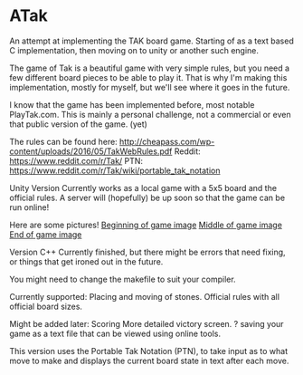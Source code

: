 # ATak
An attempt at implementing the TAK board game. Starting of as a text based C implementation, 
then moving on to unity or another such engine.

The game of Tak is a beautiful game with very simple rules, but you need a few different board 
pieces to be able to play it. That is why I'm making this implementation, mostly for myself, 
but we'll see where it goes in the future.

I know that the game has been implemented before, most notable PlayTak.com. This is mainly a 
personal challenge, not a commercial or even that public version of the game. (yet)

The rules can be found here: http://cheapass.com/wp-content/uploads/2016/05/TakWebRules.pdf
Reddit: https://www.reddit.com/r/Tak/
PTN: https://www.reddit.com/r/Tak/wiki/portable_tak_notation

 Unity Version
 Currently works as a local game with a 5x5 board and the official rules. A server
 will (hopefully) be up soon so that the game can be run online!
 
 Here are some pictures!
 [Beginning of game image](\Screenshots\StartGameScreen.PNG)
 [Middle of game image](\Screenshots\OngoingGameScreen.PNG)
 [End of game image](\Screenshots\EndGameScreen.PNG)

 Version C++ 
 Currently finished, but there might be errors that need fixing, or things that get ironed 
 out in the future.
 
 You might need to change the makefile to suit your compiler.
 
 Currently supported:
  Placing and moving of stones.
  Official rules with all official board sizes.
  
 Might be added later:
  Scoring
  More detailed victory screen. ?
  saving your game as a text file that can be viewed using online tools.
 
 This version uses the Portable Tak Notation (PTN), to take input as to what move to make and 
 displays the current board state in text after each move.